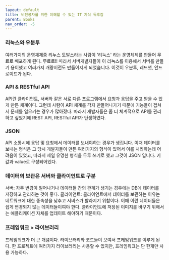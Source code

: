 ```yaml
---
layout: default
title: 비전공자를 위한 이해할 수 있는 IT 지식 독후감
parent: Books
nav_order: -5
---
```



### 리눅스와 우분투
여러가지의 운영체제중 리누스 토발스라는 사람이 '리눅스' 라는 운영체제를 만들어 무료로 배포하게 된다. 무료로!! 따라서 서버개발자들이 이 리눅스를 이용해서 서버를 만들기 용이했고 여러가지 개량버전도 만들어지게 되었습니다. 이것이 우분투, 레드햇, 안드로이드가 된다.

### API & RESTful API
API란 클라이언트, 서버와 같은 서로 다른 프로그램에서 요청과 응답을 주고 받을 수 있게 만든 체계이다. 그런데 사람이 API 체계를 각자 만들어나가기 때문에 기능들이 겹쳐서 문제를 일으키는 경우가 많아졌다. 따라서 개발자들은 좀 더 체계적으로 API를 관리하고 싶었기에 REST API, RESTful API가 탄생하였다.

### JSON
API 소통시에 응답 및 요청에서 데이터를 보내야하는 경우가 생깁니다. 이때 데이터를 보내는 형식은 그 당시 개발자들이 만든 여러가지의 형식이 있어서 이를 처리하는데 어려움이 있었고, 따라서 제일 유명한 형식을 두루 쓰기로 했고 그것이 JSON 입니다.
키 값과 value로 구성되어있다.

### 데이터의 보관은 서버와 클라이언트로 구분
서버: 자주 변경이 일어나거나 데이터들 간의 관계가 생기는 경우에는 DB에 데이터를 저장하고 관리하는 것이 좋다.
클라이언트:  클라이언트에서 데이터를 보관하는 이유는 네트워크에 대한 종속성을 낮추고 서비스가 빨라지기 위함이다. 이때 이런 데이터들은 쉽게 변경되지 않는 데이터들이여야 한다. 클라이언트에 저장된 이미지를 바꾸기 위해서는 애플리케이션 자체를 업데이트 해야하기 때문이다.


### 프레임워크 > 라이브러리
프레임워크가 더 큰 개념이다. 라이브러리와 코드들이 모여서 프레임워크를 이루게 된다. 한 프로젝트에 여러가지 라이브러리는 사용할 수 있지만, 프레임워크는 단 한개만 사용 가능하다.